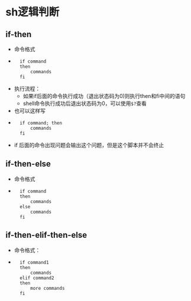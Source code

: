 # sh逻辑判断

## if-then

- 命令格式
- ```
	if command
	then 
		commands
	fi	
  ```
- 执行流程：
	- 如果if后面的命令执行成功（退出状态码为0)则执行then和fi中间的语句
	- shell命令执行成功后退出状态码为0，可以使用`$?`查看
- 也可以这样写
- ```
	if command; then
		commands
	fi
  ```
- if 后面的命令出现问题会输出这个问题，但是这个脚本并不会终止

## if-then-else

- 命令格式
- ```
	if command
	then 
		commands
	else
		commands
	fi
  ```

## if-then-elif-then-else

- 命令格式：
- ```
	if command1
	then 
 		commands
	elif command2
	then 
		more commands
	fi 
  ```

